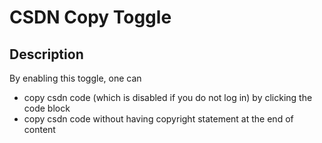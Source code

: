 # CSDN Copy Toggle

## Description

By enabling this toggle, one can
- copy csdn code (which is disabled if you do not log in) by
clicking the code block
- copy csdn code without having copyright statement at the end of content